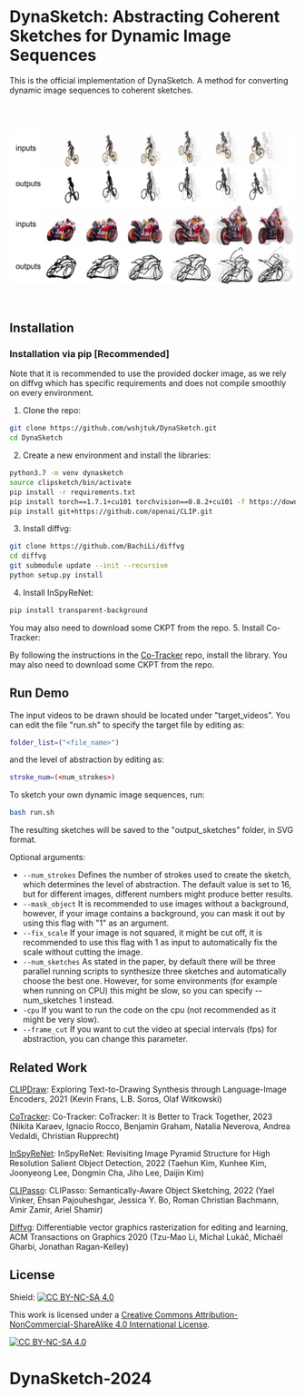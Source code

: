 # DynaSketch: Abstracting Coherent Sketches for Dynamic Image Sequences

This is the official implementation of DynaSketch. A method for converting dynamic image sequences to coherent sketches. <br>

<br>
<br>

![](repo_images/overall.png?raw=true)

    
<br>

## Installation

### Installation via pip [Recommended]
Note that it is recommended to use the provided docker image, as we rely on diffvg which has specific requirements and does not compile smoothly on every environment.
1.  Clone the repo:
```bash
git clone https://github.com/wshjtuk/DynaSketch.git
cd DynaSketch
```
2. Create a new environment and install the libraries:
```bash
python3.7 -m venv dynasketch
source clipsketch/bin/activate
pip install -r requirements.txt
pip install torch==1.7.1+cu101 torchvision==0.8.2+cu101 -f https://download.pytorch.org/whl/torch_stable.html
pip install git+https://github.com/openai/CLIP.git
```
3. Install diffvg:
```bash
git clone https://github.com/BachiLi/diffvg
cd diffvg
git submodule update --init --recursive
python setup.py install
```
4. Install InSpyReNet:
```bash
pip install transparent-background
```
You may also need to download some CKPT from the repo.
5. Install Co-Tracker:

By following the instructions in the [Co-Tracker](https://github.com/facebookresearch/co-tracker) repo, install the library.
You may also need to download some CKPT from the repo.
<br>

## Run Demo

<!-- #### Run a model on your own image -->

The input videos to be drawn should be located under "target_videos".
You can edit the file "run.sh" to specify the target file by editing as:
```bash
folder_list=("<file_name>")
```
and the level of abstraction by editing as:
```bash
stroke_num=(<num_strokes>)
```
To sketch your own dynamic image sequences, run:
```bash
bash run.sh
```
The resulting sketches will be saved to the "output_sketches" folder, in SVG format.

Optional arguments:
* ```--num_strokes``` Defines the number of strokes used to create the sketch, which determines the level of abstraction. The default value is set to 16, but for different images, different numbers might produce better results. 
* ```--mask_object``` It is recommended to use images without a background, however, if your image contains a background, you can mask it out by using this flag with "1" as an argument.
* ```--fix_scale``` If your image is not squared, it might be cut off, it is recommended to use this flag with 1 as input to automatically fix the scale without cutting the image.
* ```--num_sketches``` As stated in the paper, by default there will be three parallel running scripts to synthesize three sketches and automatically choose the best one. However, for some environments (for example when running on CPU) this might be slow, so you can specify --num_sketches 1 instead.
* ```-cpu``` If you want to run the code on the cpu (not recommended as it might be very slow).
* ```--frame_cut``` If you want to cut the video at special intervals (fps) for abstraction, you can change this parameter.


## Related Work
[CLIPDraw](https://arxiv.org/abs/2106.14843): Exploring Text-to-Drawing Synthesis through Language-Image Encoders, 2021 (Kevin Frans, L.B. Soros, Olaf Witkowski)

[CoTracker](https://arxiv.org/abs/2307.07635): Co-Tracker: CoTracker: It is Better to Track Together, 2023 (Nikita Karaev, Ignacio Rocco, Benjamin Graham, Natalia Neverova, Andrea Vedaldi, Christian Rupprecht)

[InSpyReNet](https://arxiv.org/abs/2209.09475): InSpyReNet: Revisiting Image Pyramid Structure for High Resolution Salient Object Detection, 2022 (Taehun Kim, Kunhee Kim, Joonyeong Lee, Dongmin Cha, Jiho Lee, Daijin Kim)

[CLIPasso](https://arxiv.org/abs/2202.05822): CLIPasso: Semantically-Aware Object Sketching, 2022 (Yael Vinker, Ehsan Pajouheshgar, Jessica Y. Bo, Roman Christian Bachmann, Amir Zamir, Ariel Shamir)

[Diffvg](https://github.com/BachiLi/diffvg): Differentiable vector graphics rasterization for editing and learning, ACM Transactions on Graphics 2020 (Tzu-Mao Li, Michal Lukáč, Michaël Gharbi, Jonathan Ragan-Kelley)



## License
Shield: [![CC BY-NC-SA 4.0][cc-by-nc-sa-shield]][cc-by-nc-sa]

This work is licensed under a
[Creative Commons Attribution-NonCommercial-ShareAlike 4.0 International License][cc-by-nc-sa].

[![CC BY-NC-SA 4.0][cc-by-nc-sa-image]][cc-by-nc-sa]

[cc-by-nc-sa]: http://creativecommons.org/licenses/by-nc-sa/4.0/
[cc-by-nc-sa-image]: https://licensebuttons.net/l/by-nc-sa/4.0/88x31.png
[cc-by-nc-sa-shield]: https://img.shields.io/badge/License-CC%20BY--NC--SA%204.0-lightgrey.svg
# DynaSketch-2024
